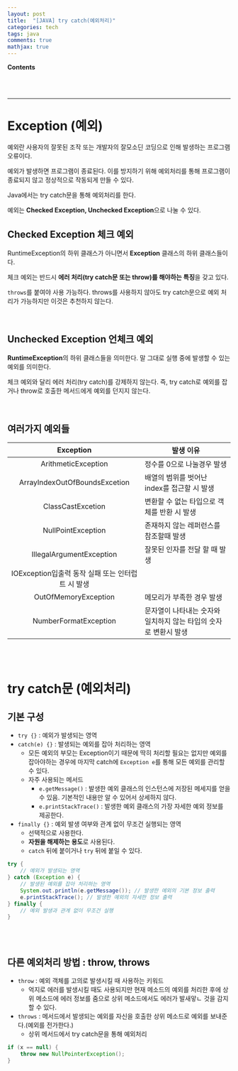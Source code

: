 ```yaml
---
layout: post
title:  "[JAVA] try catch(예외처리)"
categories: tech
tags: java
comments: true
mathjax: true
---
```

**Contents**

<br/>
<br/>

---
# Exception (예외)
예외란 사용자의 잘못된 조작 또는 개발자의 잘모소딘 코딩으로 인해 발생하는 프로그램 오류이다.

예외가 발생하면 프로그램이 종료된다. 
이를 방지하기 위해 예외처리를 통해 프로그램이 종료되지 않고 정상적으로 작동되게 만들 수 있다.

Java에서는 try catch문을 통해 예외처리를 한다.

예외는 **Checked Exception, Unchecked Exception**으로 나눌 수 있다.

## Checked Exception 체크 예외
RuntimeException의 하위 클래스가 아니면서 **Exception** 클래스의 하위 클래스들이다.

체크 예외는 반드시 **에러 처리(try catch문 또는 throw)를 해야하는 특징**을 갖고 있다.

`throws`를 붙여야 사용 가능하다. throws를 사용하지 않아도 try catch문으로 예외 처리가 가능하지만 이것은 추천하지 않는다.

<br/>

## Unchecked Exception 언체크 예외
**RuntimeException**의 하위 클래스들을 의미한다. 말 그대로 실행 중에 발생할 수 있는 예외를 의미한다.

체크 예외와 달리 에러 처리(try catch)를 강제하지 않는다. 즉, try catch로 예외를 잡거나 throw로 호출한 메서드에게 예외를 던지지 않는다.

<br/>

## 여러가지 예외들

|Exception|발생 이유|
|:---:|---|
|ArithmeticException|정수를 0으로 나눌경우 발생|
|ArrayIndexOutOfBoundsExcetion|배열의 범위를 벗어난 index를 접근할 시 발생|
|ClassCastExcetion|변환할 수 없는 타입으로 객체를 반환 시 발생|
|NullPointException| 존재하지 않는 레퍼런스를 참조할때 발생|
|IllegalArgumentException|잘못된 인자를 전달 할 때 발생|
|IOException입출력 동작 실패 또는 인터럽트 시 발생|
|OutOfMemoryException|메모리가 부족한 경우 발생|
|NumberFormatException|문자열이 나타내는 숫자와 일치하지 않는 타입의 숫자로 변환시 발생|

<br/>
<br/>

# try catch문 (예외처리)
## 기본 구성
- `try {}` : 예외가 발생되는 영역
- `catch(e) {}` : 발생되는 예외를 잡아 처리하는 영역
    - 모든 예외의 부모는 Exception이기 때문에 딱히 처리할 필요는 없지만 예외를 잡아야하는 경우에 마지막 catch에 `Exception e`를 통해 모든 예외를 관리할 수 있다.
    - 자주 사용되는 메서드
        - `e.getMessage()` : 발생한 예외 클래스의 인스턴스에 저장된 메세지를 얻을 수 있음. 기본적인 내용만 알 수 있어서 상세하지 않다.
        - `e.printStackTrace()` : 발생한 예외 클래스의 가장 자세한 예외 정보를 제공한다.
- `finally {}` : 예외 발생 여부와 관계 없이 무조건 실행되는 영역
    - 선택적으로 사용한다.
    - **자원을 해제하는 용도**로 사용된다.
    - `catch` 뒤에 붙이거나 `try` 뒤에 붙일 수 있다.

```java
try {
    // 예외가 발생되는 영역
} catch (Exception e) {
    // 발생된 예외를 잡아 처리하는 영역
    System.out.println(e.getMessage()); // 발생한 예외의 기본 정보 출력
    e.printStackTrace(); // 발생한 예외의 자세한 정보 출력
} finally {
    // 예외 발생과 관계 없이 무조건 실행
}
```

<br/>
<br/>

## 다른 예외처리 방법 : throw, throws
- `throw` : 예외 객체를 고의로 발생시킬 때 사용하는 키워드
    - 억지로 에러를 발생시킬 때도 사용되지만 현재 메소드의 예외를 처리한 후에 상위 메소드에 에러 정보를 줌으로 상위 메소드에서도 에러가 발새앟ㄴ 것을 감지할 수 있다.
- `throws` : 메서드에서 발생되는 예외를 자신을 호출한 상위 메소드로 예외를 보내준다.(예외를 전가한다.)
    - 상위 메서드에서 try catch문을 통해 예외처리

```java
if (x == null) {
    throw new NullPointerException();
}
```



